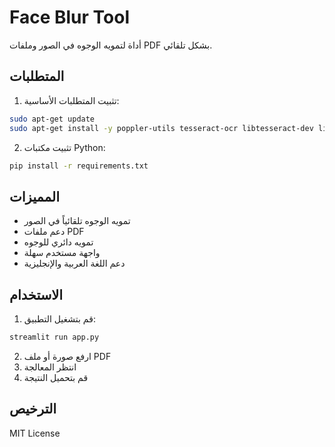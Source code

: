 # Face Blur Tool

أداة لتمويه الوجوه في الصور وملفات PDF بشكل تلقائي.

## المتطلبات

1. تثبيت المتطلبات الأساسية:
```bash
sudo apt-get update
sudo apt-get install -y poppler-utils tesseract-ocr libtesseract-dev libpoppler-cpp-dev python3-dev build-essential
```

2. تثبيت مكتبات Python:
```bash
pip install -r requirements.txt
```

## المميزات

- تمويه الوجوه تلقائياً في الصور
- دعم ملفات PDF
- تمويه دائري للوجوه
- واجهة مستخدم سهلة
- دعم اللغة العربية والإنجليزية

## الاستخدام

1. قم بتشغيل التطبيق:
```bash
streamlit run app.py
```

2. ارفع صورة أو ملف PDF
3. انتظر المعالجة
4. قم بتحميل النتيجة

## الترخيص

MIT License
